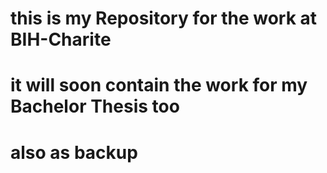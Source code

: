 # this is my Repository for the work at BIH-Charite

# it will soon contain the work for my Bachelor Thesis too

# also as backup
